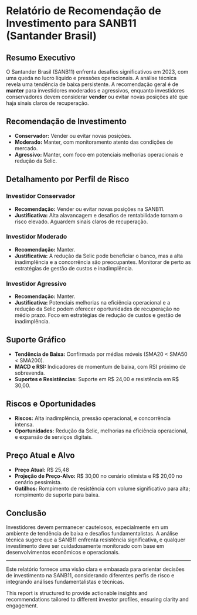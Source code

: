 
# Relatório de Recomendação de Investimento para SANB11 (Santander Brasil)

## Resumo Executivo
O Santander Brasil (SANB11) enfrenta desafios significativos em 2023, com uma queda no lucro líquido e pressões operacionais. A análise técnica revela uma tendência de baixa persistente. A recomendação geral é de **manter** para investidores moderados e agressivos, enquanto investidores conservadores devem considerar **vender** ou evitar novas posições até que haja sinais claros de recuperação.

## Recomendação de Investimento
- **Conservador:** Vender ou evitar novas posições.
- **Moderado:** Manter, com monitoramento atento das condições de mercado.
- **Agressivo:** Manter, com foco em potenciais melhorias operacionais e redução da Selic.

## Detalhamento por Perfil de Risco

### Investidor Conservador
- **Recomendação:** Vender ou evitar novas posições na SANB11.
- **Justificativa:** Alta alavancagem e desafios de rentabilidade tornam o risco elevado. Aguardem sinais claros de recuperação.

### Investidor Moderado
- **Recomendação:** Manter.
- **Justificativa:** A redução da Selic pode beneficiar o banco, mas a alta inadimplência e a concorrência são preocupantes. Monitorar de perto as estratégias de gestão de custos e inadimplência.

### Investidor Agressivo
- **Recomendação:** Manter.
- **Justificativa:** Potenciais melhorias na eficiência operacional e a redução da Selic podem oferecer oportunidades de recuperação no médio prazo. Foco em estratégias de redução de custos e gestão de inadimplência.

## Suporte Gráfico
- **Tendência de Baixa:** Confirmada por médias móveis (SMA20 < SMA50 < SMA200).
- **MACD e RSI:** Indicadores de momentum de baixa, com RSI próximo de sobrevenda.
- **Suportes e Resistências:** Suporte em R$ 24,00 e resistência em R$ 30,00.

## Riscos e Oportunidades
- **Riscos:** Alta inadimplência, pressão operacional, e concorrência intensa.
- **Oportunidades:** Redução da Selic, melhorias na eficiência operacional, e expansão de serviços digitais.

## Preço Atual e Alvo
- **Preço Atual:** R$ 25,48
- **Projeção de Preço-Alvo:** R$ 30,00 no cenário otimista e R$ 20,00 no cenário pessimista.
- **Gatilhos:** Rompimento de resistência com volume significativo para alta; rompimento de suporte para baixa.

## Conclusão
Investidores devem permanecer cautelosos, especialmente em um ambiente de tendência de baixa e desafios fundamentalistas. A análise técnica sugere que a SANB11 enfrenta resistência significativa, e qualquer investimento deve ser cuidadosamente monitorado com base em desenvolvimentos econômicos e operacionais.

---

Este relatório fornece uma visão clara e embasada para orientar decisões de investimento na SANB11, considerando diferentes perfis de risco e integrando análises fundamentalistas e técnicas.


This report is structured to provide actionable insights and recommendations tailored to different investor profiles, ensuring clarity and engagement.